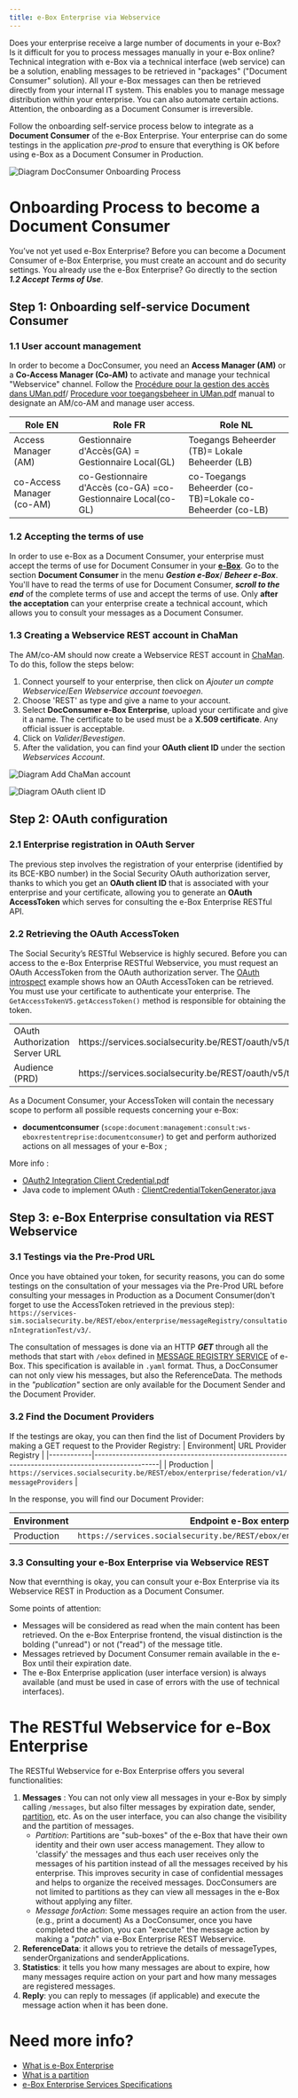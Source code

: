 ```yaml
---
title: e-Box Enterprise via Webservice
---
```


Does your enterprise receive a large number of documents in your e-Box? Is it difficult for you to process messages manually in your e-Box online? Technical integration with e-Box via a technical interface (web service) can be a solution, enabling messages to be retrieved in "packages" ("Document Consumer" solution).
All your e-Box messages can then be retrieved directly from your internal IT system. This enables you to manage message distribution within your enterprise. You can also automate certain actions. Attention, the onboarding as a Document Consumer is irreversible.

Follow the onboarding self-service process below to integrate as a **Document Consumer** of the e-Box Enterprise. Your enterprise can do some testings in the application *pre-prod* to ensure that everything is OK before using e-Box as a Document Consumer in Production. 

![Diagram DocConsumer Onboarding Process](https://github.com/YiyaoShan/Documentation/blob/main/ProcessusOnboardingDocConsumer.png)


# Onboarding Process to become a Document Consumer 
You’ve not yet used e-Box Enterprise? Before you can become a Document Consumer of e-Box Enterprise, you must create an account and do security settings. 
You already use the e-Box Enterprise? Go directly to the section ***1.2 Accept Terms of Use***.



## Step 1: Onboarding self-service Document Consumer
### 1.1 User account management
In order to become a DocConsumer, you need an **Access Manager (AM)** or a **Co-Access Manager (Co-AM)** to activate and manage your technical "Webservice" channel. Follow the [Procédure pour la gestion des accès dans UMan.pdf](https://www.socialsecurity.be/site_fr/general/helpcentre/rest/documents/pdf/procedure_pour_gestion_des_acces_UMan_FR.pdf)/ [Procedure voor toegangsbeheer in UMan.pdf](https://www.socialsecurity.be/site_nl/general/helpcentre/rest/documents/pdf/procedure_voor_toegangsbeheer_in_uman_NL.pdf) manual to designate an AM/co-AM and manage user access.


| Role EN | Role FR | Role NL |
|------------|-----------|-----------|
| Access Manager (AM) | Gestionnaire d'Accès(GA) = Gestionnaire Local(GL) | Toegangs Beheerder (TB)= Lokale Beheerder (LB) |
| co-Access Manager (co-AM) | co-Gestionnaire d'Accès (co-GA) =co-Gestionnaire Local(co-GL) | co-Toegangs Beheerder (co-TB)=Lokale co-Beheerder (co-LB) |

### 1.2 Accepting the terms of use
In order to use e-Box as a Document Consumer, your enterprise must accept the terms of use for Document Consumer in your [**e-Box**](https://www.eboxenterprise.be/). Go to the section **Document Consumer** in the menu ***Gestion e-Box***/ ***Beheer e-Box***. You'll have to read the terms of use for Document Consumer, ***scroll to the end*** of the complete terms of use and accept the terms of use. Only **after the acceptation** can your enterprise create a technical account, which allows you to consult your messages as a Document Consumer.


### 1.3 Creating a Webservice REST account in ChaMan
The AM/co-AM should now create a Webservice REST account in [ChaMan](https://chaman.socialsecurity.be/). To do this, follow the steps below:
1. Connect yourself to your enterprise, then click on *Ajouter un compte Webservice*/*Een Webservice account toevoegen*.
2. Choose 'REST' as type and give a name to your account.
3. Select **DocConsumer e-Box Enterprise**, upload your certificate and give it a name.
The certificate to be used must be a **X.509 certificate**. Any official issuer is acceptable.
4. Click on *Valider*/*Bevestigen*.
5. After the validation, you can find your **OAuth client ID** under the section *Webservices Account*.

![Diagram Add ChaMan account](https://github.com/YiyaoShan/Documentation/blob/main/AjoutCOMPTEWS.png)

![Diagram OAuth client ID](https://github.com/YiyaoShan/Documentation/blob/main/CLIENTID.png)

## Step 2: OAuth configuration
### 2.1 Enterprise registration in OAuth Server
The previous step involves the registration of your enterprise (identified by its BCE-KBO number) in the Social Security OAuth authorization server, thanks to which you get an **OAuth client ID** that is associated with your enterprise and your certificate, allowing you to generate an **OAuth AccessToken** which serves for consulting the e-Box Enterprise RESTful API. 

### 2.2 Retrieving the OAuth AccessToken
The Social Security’s RESTful Webservice is highly secured. Before you can access to the e-Box Enterprise RESTful Webservice, you must request an OAuth AccessToken from the OAuth authorization server. 
The [OAuth introspect](https://github.com/e-Box-Enterprise-Belgium/examples/tree/master/ouath-introspect) example shows how an OAuth AccessToken can be retrieved. You must use your certificate to authenticate your enterprise. The ``GetAccessTokenV5.getAccessToken()`` method is responsible for obtaining the token.

<table>
<tr><td>OAuth Authorization Server URL</td><td>https://services.socialsecurity.be/REST/oauth/v5/token</td></tr>
<tr><td>Audience (PRD)</td><td>https://services.socialsecurity.be/REST/oauth/v5/token</td></tr>
</table>

As a Document Consumer, your AccessToken will contain the necessary scope to perform all possible requests concerning your e-Box:
- **documentconsumer** (``scope:document:management:consult:ws-eboxrestentreprise:documentconsumer``) to get and perform authorized actions on all messages of your e-Box ;


More info :
- [OAuth2 Integration Client Credential.pdf](https://www.socialsecurity.be/site_fr/general/helpcentre/rest/documents/pdf/doc_portal_oauth2_client_credential_FR.pdf)
- Java code to implement OAuth : [ClientCredentialTokenGenerator.java](https://www.socialsecurity.be/site_fr/general/helpcentre/rest/documents/ClientCredentialTokenGenerator.java)



## Step 3: e-Box Enterprise consultation via REST Webservice
### 3.1 Testings via the Pre-Prod URL
Once you have obtained your token, for security reasons, you can do some testings on the consultation of your messages via the Pre-Prod URL before consulting your messages in Production as a Document Consumer(don't forget to use the AccessToken retrieved in the previous step): ``https://services-sim.socialsecurity.be/REST/ebox/enterprise/messageRegistry/consultationIntegrationTest/v3/``. 

The consultation of messages is done via an HTTP ***GET*** through all the methods that start with ```/ebox``` defined in [MESSAGE REGISTRY SERVICE](https://dev.eboxenterprise.be/docs/spec/specifications)  of e-Box. This specification is available in ``.yaml`` format. Thus, a DocConsumer can not only view his messages, but also the ReferenceData. The methods in the *"publication"* section are only available for the Document Sender and the Document Provider.

### 3.2 Find the Document Providers
If the testings are okay, you can then find the list of Document Providers by making a GET request to the Provider Registry:
| Environment| URL Provider Registry                                                                     |
|------------|------------------------------------------------------------------------------------------------|
| Production | ``https://services.socialsecurity.be/REST/ebox/enterprise/federation/v1/messageProviders``     |

In the response, you will find our Document Provider:

| Environment| Endpoint e-Box enterprise                                                           |
|------------|-------------------------------------------------------------------------------------|
| Production | ``https://services.socialsecurity.be/REST/ebox/enterprise/messageRegistry/v2/``      |

### 3.3 Consulting your e-Box Enterprise via Webservice REST
Now that evernthing is okay, you can consult your e-Box Enterprise via its Webservice REST in Production as a Document Consumer.

Some points of attention:
- Messages will be considered as read when the main content has been retrieved. On the e-Box Enterprise frontend, the visual distinction is the bolding ("unread") or not ("read") of the message title.
- Messages retrieved by Document Consumer remain available in the e-Box until their expiration date. 
- The e-Box Enterprise application (user interface version) is always available (and must be used in case of errors with the use of technical interfaces).


# The RESTful Webservice for e-Box Enterprise
The RESTful Webservice for e-Box Enterprise offers you several functionalities: 
1. **Messages** : You can not only view all messages in your e-Box by simply calling ```/messages```, but also filter messages by expiration date, sender, [partition](https://dev.eboxenterprise.be/docs/federation/partition), etc. As on the user interface, you can also change the visibility and the partition of messages. 
   - *Partition*: Partitions are "sub-boxes" of the e-Box that have their own identity and their own user access management. They allow to 'classify' the messages and thus each user receives only the messages of his partition instead of all the messages received by his enterprise. This improves security in case of confidential messages and helps to organize the received messages. DocConsumers are not limited to partitions as they can view all messages in the e-Box without applying any filter.
   - *Message forAction*: Some messages require an action from the user. (e.g., print a document) As a DocConsumer, once you have completed the action, you can "execute" the message action by making a "*patch*" via e-Box Enterprise REST Webservice.
2. **ReferenceData**: it allows you to retrieve the details of messageTypes, senderOrganizations and senderApplications.
3. **Statistics**: it tells you how many messages are about to expire, how many messages require action on your part and how many messages are registered messages.
4. **Reply**: you can reply to messages (if applicable) and execute the message action when it has been done.  

# Need more info? 
- [What is e-Box Enterprise](https://wwwacc.eboxenterprise.be/fr/index.html) 
- [What is a partition](https://dev.eboxenterprise.be/docs/federation/partition)
- [e-Box Enterprise Services Specifications](https://dev.eboxenterprise.be/docs/spec/specifications)
